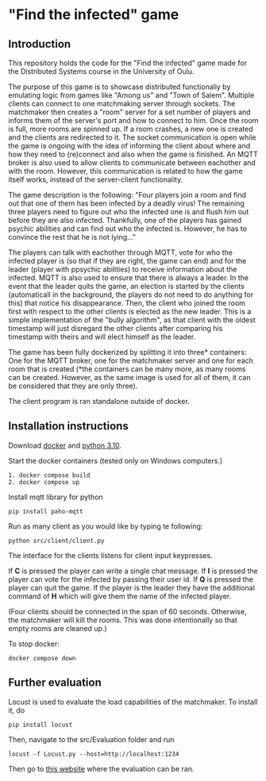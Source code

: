 # "Find the infected" game
## Introduction
This repository holds the code for the "Find the infected" game made for the Distributed Systems course in the University of Oulu.

The purpose of this game is to showcase distributed functionaliy by emulating logic from games like "Among us" and "Town of Salem". Multiple clients can connect to one matchmaking server through sockets. The matchmaker then creates a "room" server for a set number of players and informs them of the server's port and how to connect to him. Once the room is full, more rooms are spinned up. If a room crashes, a new one is created and the clients are redirected to it. The socket communication is open while the game is ongoing with the idea of informing the client about where and how they need to (re)connect and also when the game is finished. An MQTT broker is also used to allow clients to communicate between eachother and with the room. However, this communication is related to how the game itself works, instead of the server-client functionality. 

The game description is the following: "Four players join a room and find out that one of them has been infected by a deadly virus! The remaining three players need to figure out who the infected one is and flush him out before they are also infected. Thankfully, one of the players has gained psychic abilities and can find out who the infected is. However, he has to convince the rest that he is not lying..."

The players can talk with eachother through MQTT, vote for who the infected player is (so that if they are right, the game can end) and for the leader (player with ppsychic abilities) to receive information about the infected. MQTT is also used to ensure that there is always a leader. In the event that the leader quits the game, an election is started by the clients (automaticall in the background, the players do not need to do anything for this) that notice his disappearance. Then, the client who joined the room first with respect to the other clients is elected as the new leader. This is a simple implementation of the "bully algorithm", as that client with the oldest timestamp will just disregard the other clients after comparing his timestamp with theirs and will elect himself as the leader.

The game has been fully dockerized by splitting it into three* containers: One for the MQTT broker, one for the matchmaker server and one for each room that is created (*the containers can be many more, as many rooms can be created. However, as the same image is used for all of them, it can be considered that they are only three).

The client program is ran standalone outside of docker.

## Installation instructions
Download [docker](https://docs.docker.com/desktop/install/windows-install/) and [python 3.10](https://www.python.org/downloads/release/python-3100/).

Start the docker containers (tested only on Windows computers.)

```
1. docker compose build
2. docker compose up
```

Install mqtt library for python

```
pip install paho-mqtt
```

Run as many client as you would like by typing te following:

```
python src/client/client.py
```
The interface for the clients listens for client input keypresses.

If **C** is pressed the player can write a single chat message.
If **I** is pressed the player can vote for the infected by passing their user id.
If **Q** is pressed the player can quit the game.
If the player is the leader they have the additional command of **H** which will give them the name of the infected player.

(Four clients should be connected in the span of 60 seconds. Otherwise, the matchmaker will kill the rooms. This was done intentionally so that empty rooms are cleaned up.)



To stop docker:
```
docker compose down
```

## Further evaluation
Locust is used to evaluate the load capabilities of the matchmaker. To install it, do
```
pip install locust
```

Then, navigate to the src/Evaluation folder and run
```
locust -f Locust.py --host=http://localhost:1234
```

Then go to [this website](http://localhost:8089/#) where the evaluation can be ran.